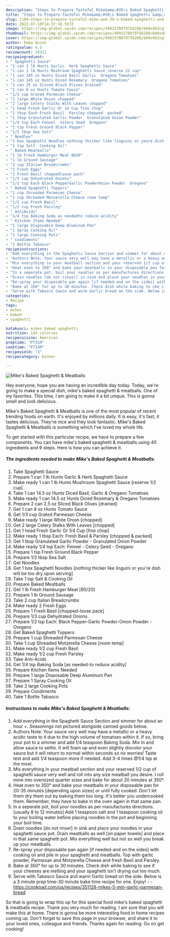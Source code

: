 ```yaml
---
description: "Steps to Prepare Tasteful Mike&amp;#39;s Baked Spaghetti &amp;amp; Meatballs"
title: "Steps to Prepare Tasteful Mike&amp;#39;s Baked Spaghetti &amp;amp; Meatballs"
slug: 1189-steps-to-prepare-tasteful-mike-and-39-s-baked-spaghetti-and-amp-meatballs
date: 2022-07-18T14:37:16.557Z
image: https://img-global.cpcdn.com/recipes/4991578079756288/680x482cq70/mikes-baked-spaghetti-meatballs-recipe-main-photo.jpg
thumbnail: https://img-global.cpcdn.com/recipes/4991578079756288/680x482cq70/mikes-baked-spaghetti-meatballs-recipe-main-photo.jpg
cover: https://img-global.cpcdn.com/recipes/4991578079756288/680x482cq70/mikes-baked-spaghetti-meatballs-recipe-main-photo.jpg
author: Emma Quinn
ratingvalue: 4.5
reviewcount: 24311
recipeingredient:
- " Spaghetti Sauce"
- "1 can 1 lb Hunts Garlic  Herb Spaghetti Sauce"
- "1 can 1 lb Hunts Mushroom Spaghetti Sauce reserve 12 cup"
- "1 can 145 oz Hunts Diced Basil Garlic  Oregano Tomatoes"
- "1 can 145 oz Hunts Diced Rosemary  Oregano Tomatoes"
- "2 can 25 oz Sliced Black Olives drained"
- "1 can 8 oz Hunts Tomato Sauce"
- "1/3 cup Grated Parmesan Cheese"
- "1 large White Onion chopped"
- "2 large Celery Stalks With Leaves chopped"
- "1 head Fresh Garlic Or 14 Cup fine chop"
- "1 tbsp Each Fresh Basil  Parsley chopped  packed"
- "1 tbsp Granulated Garlic Powder  Granulated Onion Powder"
- "1/4 tsp Each Fennel  Celery Seed  Oregano"
- "1 tsp Fresh Ground Black Pepper"
- "1/2 tbsp Sea Salt"
- " Noodles"
- "1 box Spaghetti Noodles nothing thicker like linguini or youre dish will be too dry upon serving"
- "1 tsp Salt  Cooking Oil"
- " Baked Meatballs"
- "1 lb Fresh Hamburger Meat 8020"
- "1 lb Ground Sausage"
- "2 cup Italian Breadcrumbs"
- "2 Fresh Eggs"
- "1 Fresh Basil choppedloose pack"
- "1/3 cup Dehydrated Onions"
- "1/2 tsp Each Black PepperGarlic PowderOnion Powder  Oregano"
- " Baked Spaghetti Toppers"
- "1 cup Shreaded Parmesan Cheese"
- "1 cup Shreaded Motzerella Cheese room temp"
- "1/2 cup Fresh Basil"
- "1/2 cup Fresh Parsley"
- " AntiAcids"
- "1/4 tsp Baking Soda as neededto reduce acidity"
- " Kitchen Items Needed"
- "1 large Disposable Deep Aluminum Pan"
- "1 Spray Cooking Oil"
- "2 large Cooking Pots"
- " Condiments"
- "1 Bottle Tabasco"
recipeinstructions:
- "Add everything in the Spaghetti Sauce Section and simmer for about an hour +. Seasonings not pictured alongside canned goods below."
- "Authors Note: Your sauce very well may have a metallic or a heavy acidic taste to it due to the high volume of tomatoes within it. If so, bring your pot to a simmer and add 1/4 teaspoon Baking Soda. Mix in and allow sauce to settle. It will foam up and even slightly discolor your sauce but it will return to normal within seconds so no worries! Taste test and add 1/4 teaspoon more if needed. Add 3-4 times @1/4 tsp at the most."
- "Mix everything in your meatball section and your reserved 1/2 cup of spaghetti sauce very well and roll into any size meatball you desire. I roll mine into oversized quarter sizes and bake for about 20 minutes at 350°."
- "Heat oven to 350° and bake your meatballs in your disposable pan for 20-35 minutes [depending upon sizes] or until fully cooked. Don&#39;t let them dry them out by baking them too long. It&#39;s better you undercooked them. Remember, they have to bake in the oven again in that same pan."
- "In a seperate pot, boil your noodles as per manufactures directions. [usually 8 to 12 minutes] Add 1 teaspoon salt and 1 teaspoon cooking oil to your boiling water before placing noodles in the pot and beginning your boil time."
- "Drain noodles [do not rinse!] in sink and place your noodles in your spaghetti sauce pot. Drain meatballs as well [on paper towels] and place in that same spaghetti pot. Mix everything well but not so well you break up your meatballs."
- "Re-spray your disposable pan again [if needed-and on the sides] with cooking oil and pile in your spaghetti and meatballs. Top with garlic powder, Parmesan and Motzerella Cheese and fresh Basil and Parsley."
- "Bake at 350° for up to 30 minutes. Check dish while baking to see if your cheeses are melting and your spaghetti isn&#39;t drying out too much."
- "Serve with Tabasco Sauce and warm Garlic bread on the side. Below is a 3 minute prep time-30 minute bake time recipe for one. Enjoy!  https://cookpad.com/us/recipes/351128-mikes-5-min-garlic-parmesan-bread"
categories:
- Recipe
tags:
- mikes
- baked
- spaghetti

katakunci: mikes baked spaghetti 
nutrition: 143 calories
recipecuisine: American
preptime: "PT31M"
cooktime: "PT33M"
recipeyield: "3"
recipecategory: Dinner

---
```



![Mike&#39;s Baked Spaghetti &amp; Meatballs](https://img-global.cpcdn.com/recipes/4991578079756288/680x482cq70/mikes-baked-spaghetti-meatballs-recipe-main-photo.jpg)

Hey everyone, hope you are having an incredible day today. Today, we're going to make a special dish, mike&#39;s baked spaghetti &amp; meatballs. One of my favorites. This time, I am going to make it a bit unique. This is gonna smell and look delicious.



Mike&#39;s Baked Spaghetti &amp; Meatballs is one of the most popular of recent trending foods on earth. It's enjoyed by millions daily. It is easy, it's fast, it tastes delicious. They're nice and they look fantastic. Mike&#39;s Baked Spaghetti &amp; Meatballs is something which I've loved my whole life.


To get started with this particular recipe, we have to prepare a few components. You can have mike&#39;s baked spaghetti &amp; meatballs using 40 ingredients and 9 steps. Here is how you can achieve it.

<!--inarticleads1-->

##### The ingredients needed to make Mike&#39;s Baked Spaghetti &amp; Meatballs:

1. Take  Spaghetti Sauce
1. Prepare 1 can 1 lb Hunts Garlic &amp; Herb Spaghetti Sauce
1. Make ready 1 can 1 lb Hunts Mushroom Spaghetti Sauce [reserve 1/2 cup]
1. Take 1 can 14.5 oz Hunts Diced Basil, Garlic &amp; Oregano Tomatoes
1. Make ready 1 can 14.5 oz Hunts Diced Rosemary &amp; Oregano Tomatoes
1. Prepare 2 can 2.5 oz Sliced Black Olives [drained]
1. Get 1 can 8 oz Hunts Tomato Sauce
1. Get 1/3 cup Grated Parmesan Cheese
1. Make ready 1 large White Onion [chopped]
1. Get 2 large Celery Stalks With Leaves [chopped]
1. Get 1 head Fresh Garlic Or 1/4 Cup [fine chop]
1. Make ready 1 tbsp Each: Fresh Basil &amp; Parsley [chopped &amp; packed]
1. Get 1 tbsp Granulated Garlic Powder - Granulated Onion Powder
1. Make ready 1/4 tsp Each: Fennel - Celery Seed - Oregano
1. Prepare 1 tsp Fresh Ground Black Pepper
1. Prepare 1/2 tbsp Sea Salt
1. Get  Noodles
1. Get 1 box Spaghetti Noodles [nothing thicker like linguini or you&#39;re dish will be too dry upon serving]
1. Take 1 tsp Salt &amp; Cooking Oil
1. Prepare  Baked Meatballs
1. Get 1 lb Fresh Hamburger Meat [80/20]
1. Prepare 1 lb Ground Sausage
1. Take 2 cup Italian Breadcrumbs
1. Make ready 2 Fresh Eggs
1. Prepare 1 Fresh Basil [chopped-loose pack]
1. Prepare 1/3 cup Dehydrated Onions
1. Prepare 1/2 tsp Each: Black Pepper-Garlic Powder-Onion Powder - Oregano
1. Get  Baked Spaghetti Toppers
1. Prepare 1 cup Shreaded Parmesan Cheese
1. Take 1 cup Shreaded Motzerella Cheese [room temp]
1. Make ready 1/2 cup Fresh Basil
1. Make ready 1/2 cup Fresh Parsley
1. Take  Anti-Acids
1. Get 1/4 tsp Baking Soda [as needed-to reduce acidity]
1. Prepare  Kitchen Items Needed
1. Prepare 1 large Disposable Deep Aluminum Pan
1. Prepare 1 Spray Cooking Oil
1. Take 2 large Cooking Pots
1. Prepare  Condiments
1. Take 1 Bottle Tabasco




<!--inarticleads2-->

##### Instructions to make Mike&#39;s Baked Spaghetti &amp; Meatballs:

1. Add everything in the Spaghetti Sauce Section and simmer for about an hour +. Seasonings not pictured alongside canned goods below.
1. Authors Note: Your sauce very well may have a metallic or a heavy acidic taste to it due to the high volume of tomatoes within it. If so, bring your pot to a simmer and add 1/4 teaspoon Baking Soda. Mix in and allow sauce to settle. It will foam up and even slightly discolor your sauce but it will return to normal within seconds so no worries! Taste test and add 1/4 teaspoon more if needed. Add 3-4 times @1/4 tsp at the most.
1. Mix everything in your meatball section and your reserved 1/2 cup of spaghetti sauce very well and roll into any size meatball you desire. I roll mine into oversized quarter sizes and bake for about 20 minutes at 350°.
1. Heat oven to 350° and bake your meatballs in your disposable pan for 20-35 minutes [depending upon sizes] or until fully cooked. Don&#39;t let them dry them out by baking them too long. It&#39;s better you undercooked them. Remember, they have to bake in the oven again in that same pan.
1. In a seperate pot, boil your noodles as per manufactures directions. [usually 8 to 12 minutes] Add 1 teaspoon salt and 1 teaspoon cooking oil to your boiling water before placing noodles in the pot and beginning your boil time.
1. Drain noodles [do not rinse!] in sink and place your noodles in your spaghetti sauce pot. Drain meatballs as well [on paper towels] and place in that same spaghetti pot. Mix everything well but not so well you break up your meatballs.
1. Re-spray your disposable pan again [if needed-and on the sides] with cooking oil and pile in your spaghetti and meatballs. Top with garlic powder, Parmesan and Motzerella Cheese and fresh Basil and Parsley.
1. Bake at 350° for up to 30 minutes. Check dish while baking to see if your cheeses are melting and your spaghetti isn&#39;t drying out too much.
1. Serve with Tabasco Sauce and warm Garlic bread on the side. Below is a 3 minute prep time-30 minute bake time recipe for one. Enjoy! -  - https://cookpad.com/us/recipes/351128-mikes-5-min-garlic-parmesan-bread




So that is going to wrap this up for this special food mike&#39;s baked spaghetti &amp; meatballs recipe. Thank you very much for reading. I am sure that you will make this at home. There is gonna be more interesting food in home recipes coming up. Don't forget to save this page in your browser, and share it to your loved ones, colleague and friends. Thanks again for reading. Go on get cooking!
